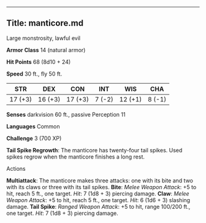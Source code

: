 -------------------------
Title: manticore.md
-------------------------


Large monstrosity, lawful evil

**Armor Class** 14 (natural armor)

**Hit Points** 68 (8d10 + 24)

**Speed** 30 ft., fly 50 ft.

  STR|       DEX|       CON|       INT|      WIS|       CHA
  ---------| ---------| ---------| --------| ---------| --------
   17 (+3)   | 16 (+3)   | 17 (+3)   | 7 (-2)   | 12 (+1)   | 8 (-1)

**Senses** darkvision 60 ft., passive Perception 11

**Languages** Common

**Challenge** 3 (700 XP)


**Tail Spike Regrowth**: The manticore has twenty-four tail spikes.
    Used spikes regrow when the manticore finishes a long rest.


Actions

**Multiattack**: The manticore makes three attacks: one with its
    bite and two with its claws or three with its tail spikes.
**Bite**: *Melee Weapon Attack*: +5 to hit, reach 5 ft., one target.
    *Hit*: 7 (1d8 + 3) piercing damage.
**Claw**: *Melee Weapon Attack*: +5 to hit, reach 5 ft., one target.
    *Hit*: 6 (1d6 + 3) slashing damage.
**Tail Spike**: *Ranged Weapon Attack*: +5 to hit, range 100/200
    ft., one target. *Hit*: 7 (1d8 + 3) piercing damage.

